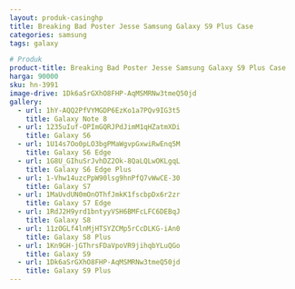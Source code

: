 ```yaml
---
layout: produk-casinghp
title: Breaking Bad Poster Jesse Samsung Galaxy S9 Plus Case
categories: samsung
tags: galaxy

# Produk
product-title: Breaking Bad Poster Jesse Samsung Galaxy S9 Plus Case
harga: 90000
sku: hn-3991
image-drive: 1Dk6aSrGXhO8FHP-AqMSMRNw3tmeQ50jd
gallery:
  - url: 1hY-AQQ2PfVYMGDP6EzKo1a7PQv9IG3t5
    title: Galaxy Note 8
  - url: 1235uIuf-OPImGQRJPdJimM1qHZatmXDi
    title: Galaxy S6
  - url: 1U14s7Oo0pLO3bgPMaWgvpGxwiRwEnq5M
    title: Galaxy S6 Edge
  - url: 1G8U_GIhuSrJvhDZ2Ok-8QaLQLwOKLgqL
    title: Galaxy S6 Edge Plus
  - url: 1-Vhw14uzcPpW90lsg9hnPfQ7vWwCE-30
    title: Galaxy S7
  - url: 1MaUvdUN0mOnOThfJmkK1fscbpDx6r2zr
    title: Galaxy S7 Edge
  - url: 1RdJ2H9yrd1bntyyVSH6BMFcLFC6DEBqJ
    title: Galaxy S8
  - url: 11zOGLf4lnMjHTSYZCMp5rCcDLKG-iAn0
    title: Galaxy S8 Plus
  - url: 1Kn9GH-jGThrsFDaVpoVR9jihqbYLuQGo
    title: Galaxy S9
  - url: 1Dk6aSrGXhO8FHP-AqMSMRNw3tmeQ50jd
    title: Galaxy S9 Plus
---
```

